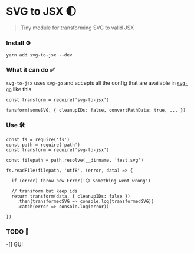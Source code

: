 # SVG to JSX 🌓
> Tiny module for transforming SVG to valid JSX

### Install ⚙

```
yarn add svg-to-jsx --dev
```

### What it can do ✅

`svg-to-jsx` uses `svg-go` and accepts all the config that are available in [`svg-go`](https://github.com/svg/svgo#what-it-can-do) like this

```
const transform = require('svg-to-jsx')

tansform(someSVG, { cleanupIDs: false, convertPathData: true, ... })
```

### Use 🛠

```
const fs = require('fs')
const path = require('path')
const transform = require('svg-to-jsx')

const filepath = path.resolve(__dirname, 'test.svg')

fs.readFile(filepath, 'utf8', (error, data) => {

  if (error) throw new Error('😞 Something went wrong')

  // transform but keep ids
  return transform(data, { cleanupIDs: false })
    .then(transformedSVG => console.log(transformedSVG))
    .catch(error => console.log(error))

})

```

### TODO 📝

-[] GUI